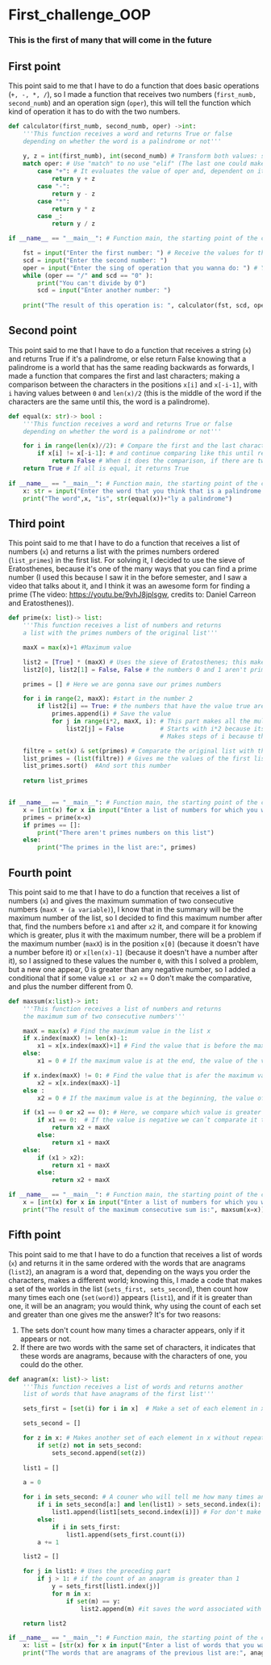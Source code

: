 # First_challenge_OOP

### This is the first of many that will come in the future

## First point

This point said to me that I have to do a function that does basic 
operations (`+, -, *, /`), so I made a function that receives two numbers (`first_numb, second_numb`)
and an operation sign (`oper`), this will tell the function which kind of operation
it has to do with the two numbers.

```python
def calculator(first_numb, second_numb, oper) ->int:
    '''This function receives a word and returns True or false
    depending on whether the word is a palindrome or not'''
    
    y, z = int(first_numb), int(second_numb) # Transform both values: str into values: int, and assigning a variable for each one
    match oper: # Use "match" to no use "elif" (The last one could make the same thing)
        case "+": # It evaluates the value of oper and, dependent on it, makes a determinate operation
            return y + z
        case "-":
            return y - z
        case "*":
            return y * z
        case _:
            return y / z

if __name__ == "__main__": # Function main, the starting point of the code

    fst = input("Enter the first number: ") # Receive the values for the operation
    scd = input("Enter the second number: ")
    oper = input("Enter the sing of operation that you wanna do: ") # You can't dive by 0, so we add a conditional
    while (oper == "/" and scd == "0" ):
        print("You can't divide by 0")
        scd = input("Enter another number: ")
      
    print("The result of this operation is: ", calculator(fst, scd, oper))
```

## Second point

This point said to me that I have to do a function that receives a string (`x`) and returns True if it's a palindrome, or else return False
knowing that a palindrome is a world that has the same reading backwards as forwards, I made a function that compares the first and last characters; 
making a comparison between the characters in the positions `x[i]` and `x[-i-1]`, with `i` having values between `0` and `len(x)/2` (this is the middle of the word
if the characters are the same until this, the word is a palindrome).

```python
def equal(x: str)-> bool :
    '''This function receives a word and returns True or false
    depending on whether the word is a palindrome or not'''

    for i in range(len(x)//2): # Compare the first and the last character, the second and the penultimate  
        if x[i] != x[-i-1]: # and continue comparing like this until reaching the characters that are in the middle of the word
            return False # When it does the comparison, if there are two different characters, it returns false
    return True # If all is equal, it returns True
    
if __name__ == "__main__": # Function main, the starting point of the code
    x: str = input("Enter the word that you think that is a palindrome:")
    print("The word",x, "is", str(equal(x))+"ly a palindrome")
```

## Third point

This point said to me that I have to do a function that receives a list of numbers (`x`) and returns a list with the primes numbers ordered (`list_primes`) in the first list. 
For solving it, I decided to use the sieve of Eratosthenes, because it's one of the many ways that you can find a prime number (I used this because I saw it in the
before semester, and I saw a video that talks about it, and I think it was an awesome form for finding a prime (The video: https://youtu.be/9vhJ8jplsgw, credits to: Daniel Carreon and Eratosthenes)). 

```python
def prime(x: list)-> list:
    '''This function receives a list of numbers and returns 
    a list with the primes numbers of the original list'''

    maxX = max(x)+1 #Maximum value

    list2 = [True] * (maxX) # Uses the sieve of Eratosthenes; this makes a list of len(Maximum value+1) of Trues because the maximum value could be a prime
    list2[0], list2[1] = False, False # the numbers 0 and 1 aren't primes

    primes = [] # Here we are gonna save our primes numbers

    for i in range(2, maxX): #start in the number 2
        if list2[i] == True: # the numbers that have the value true are primes numbers
            primes.append(i) # Save the value
            for j in range(i*2, maxX, i): # This part makes all the multiples of value True (i) will be False
                list2[j] = False          # Starts with i*2 because its the first multiple of i
                                          # Makes steps of i because the multiples of i => i+i+i = 3i

    filtre = set(x) & set(primes) # Comparate the original list with the prime list
    list_primes = (list(filtre)) # Gives me the values of the first list that are primes numbes
    list_primes.sort()  #And sort this number
    
    return list_primes


if __name__ == "__main__": # Function main, the starting point of the code
    x = [int(x) for x in input("Enter a list of numbers for which you want to know the primes numbers that it contains,\nwith a space between each number: \n").split()]
    primes = prime(x=x)
    if primes == []:
        print("There aren't primes numbers on this list")
    else:
        print("The primes in the list are:", primes)

```

## Fourth point

This point said to me that I have to do a function that receives a list of numbers (`x`) and gives the maximum summation of two consecutive numbers (`maxX + (a variable)`), 
I know that in the summary will be the maximum number  of the list, so I decided to find this maximum number after that, find the numbers before `x1` and after `x2` it, and compare it for
knowing which is greater, plus it with the maximum number, there will be a problem if the maximum number (`maxX`) is in the position `x[0]` (because it doesn't have a number before it)
or `x[len(x)-1]` (because it doesn't have a number after it), so I assigned to these values the number `0`, with this I solved a problem, but a new one 
appear, 0 is greater than any negative number, so I added a conditional that if some value `x1 or x2` == 0  don't make the comparative, and plus the number different from 0.

```python
def maxsum(x:list)-> int:
    '''This function receives a list of numbers and returns 
    the maximum sum of two consecutive numbers'''

    maxX = max(x) # Find the maximum value in the list x
    if x.index(maxX) != len(x)-1:
        x1 = x[x.index(maxX)+1] # Find the value that is before the maximum value, and save it in a variable
    else: 
        x1 = 0 # If the maximum value is at the end, the value of the variable will be 0

    if x.index(maxX) != 0: # Find the value that is afer the maximum value, and save it in a variable
        x2 = x[x.index(maxX)-1]
    else : 
        x2 = 0 # If the maximum value is at the beginning, the value of the variable will be 0

    if (x1 == 0 or x2 == 0): # Here, we compare which value is greater and operate it with the maximum value
        if x1 == 0:  # If the value is negative we can´t comparate it to 0
            return x2 + maxX
        else: 
            return x1 + maxX  
    else:
        if (x1 > x2):
            return x1 + maxX
        else:
            return x2 + maxX

if __name__ == "__main__": # Function main, the starting point of the code
    x = [int(x) for x in input("Enter a list of numbers for which you want to know the maximum consecutive sum,\nwith a space between each number: \n").split()]
    print("The result of the maximum consecutive sum is:", maxsum(x=x))

```

## Fifth point

This point said to me that I have to do a function that receives a list of words (`x`) and returns it in the same ordered with the words that are anagrams (`list2`),
an anagram is a word that, depending on the ways you order the characters, makes a different world; knowing this, I made a code that makes 
a set of the worlds in the list (`sets_first, sets_second`), then count how many times each one (`set(word)`) appears (`list1`), and if it is greater than one, it will be an anagram; you 
would think, why using the count of each set and greater than one gives me the answer? It's for two reasons:                         
1. The sets don't count how many times a character appears, only if it appears or not.                                    
2. If there are two words with the same set of characters, it indicates that these words are anagrams, because with the characters of one, you could do the other.

```python
def anagram(x: list)-> list:
    '''This function receives a list of words and returns another 
    list of words that have anagrams of the first list'''

    sets_first = [set(i) for i in x]  # Make a set of each element in x (our original list)

    sets_second = [] 

    for z in x: # Makes another set of each element in x without repeat elements
        if set(z) not in sets_second: 
            sets_second.append(set(z))
    
    list1 = []

    a = 0 

    for i in sets_second: # A couner who will tell me how many times an anagram appears
        if i in sets_second[a:] and len(list1) > sets_second.index(i): # This part helps me to know if a count of an anagram has appeared before
            list1.append(list1[sets_second.index(i)]) # For don't make the same count many times
        else:
            if i in sets_first:
                list1.append(sets_first.count(i))
        a += 1

    list2 = []

    for j in list1: # Uses the preceding part 
        if j > 1: # if the count of an anagram is greater than 1 
            y = sets_first[list1.index(j)]
            for m in x:
                if set(m) == y:
                    list2.append(m) #it saves the word associated with the anagram

    return list2

if __name__ == "__main__": # Function main, the starting point of the code 
    x: list = [str(x) for x in input("Enter a list of words that you want to know if they are anagrams or not, \neach word separated by spaces and without capital letters: \n").split()] 
    print("The words that are anagrams of the previous list are:", anagram(x=x)) 

```
